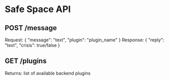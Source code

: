 # Safe Space API

## POST /message

Request: { "message": "text", "plugin": "plugin_name" }
Response: { "reply": "text", "crisis": true/false }

## GET /plugins

Returns: list of available backend plugins
